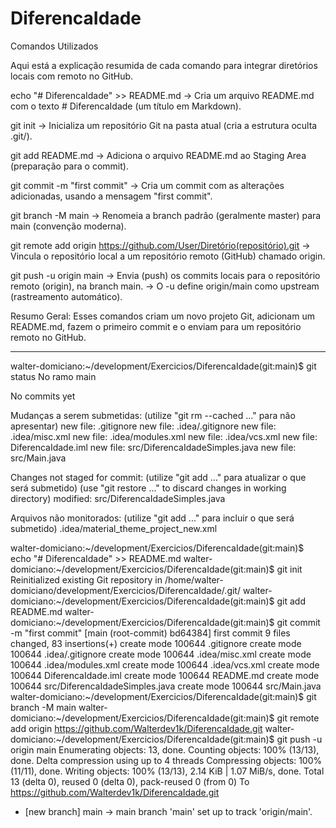 # DiferencaIdade

Comandos Utilizados

Aqui está a explicação resumida de cada comando para integrar diretórios locais com remoto no GitHub.

echo "# DiferencaIdade" >> README.md → Cria um arquivo README.md com o texto # DiferencaIdade (um título em Markdown).

git init → Inicializa um repositório Git na pasta atual (cria a estrutura oculta .git/).

git add README.md → Adiciona o arquivo README.md ao Staging Area (preparação para o commit).

git commit -m "first commit" → Cria um commit com as alterações adicionadas, usando a mensagem "first commit".

git branch -M main → Renomeia a branch padrão (geralmente master) para main (convenção moderna).

git remote add origin https://github.com/User/Diretório(repositório).git → Vincula o repositório local a um repositório remoto (GitHub) chamado origin.

git push -u origin main → Envia (push) os commits locais para o repositório remoto (origin), na branch main. → O -u define origin/main como upstream (rastreamento automático).

Resumo Geral: Esses comandos criam um novo projeto Git, adicionam um README.md, fazem o primeiro commit e o enviam para um repositório remoto no GitHub.


*******************************************************************************************************************************
walter-domiciano:~/development/Exercicios/DiferencaIdade(git:main)$ git status
No ramo main

No commits yet

Mudanças a serem submetidas:
  (utilize "git rm --cached <arquivo>..." para não apresentar)
	new file:   .gitignore
	new file:   .idea/.gitignore
	new file:   .idea/misc.xml
	new file:   .idea/modules.xml
	new file:   .idea/vcs.xml
	new file:   DiferencaIdade.iml
	new file:   src/DiferencaIdadeSimples.java
	new file:   src/Main.java

Changes not staged for commit:
  (utilize "git add <arquivo>..." para atualizar o que será submetido)
  (use "git restore <file>..." to discard changes in working directory)
	modified:   src/DiferencaIdadeSimples.java

Arquivos não monitorados:
  (utilize "git add <arquivo>..." para incluir o que será submetido)
	.idea/material_theme_project_new.xml

walter-domiciano:~/development/Exercicios/DiferencaIdade(git:main)$ echo "# DiferencaIdade" >> README.md
walter-domiciano:~/development/Exercicios/DiferencaIdade(git:main)$ git init
Reinitialized existing Git repository in /home/walter-domiciano/development/Exercicios/DiferencaIdade/.git/
walter-domiciano:~/development/Exercicios/DiferencaIdade(git:main)$ git add README.md
walter-domiciano:~/development/Exercicios/DiferencaIdade(git:main)$ git commit -m "first commit"
[main (root-commit) bd64384] first commit
 9 files changed, 83 insertions(+)
 create mode 100644 .gitignore
 create mode 100644 .idea/.gitignore
 create mode 100644 .idea/misc.xml
 create mode 100644 .idea/modules.xml
 create mode 100644 .idea/vcs.xml
 create mode 100644 DiferencaIdade.iml
 create mode 100644 README.md
 create mode 100644 src/DiferencaIdadeSimples.java
 create mode 100644 src/Main.java
walter-domiciano:~/development/Exercicios/DiferencaIdade(git:main)$ git branch -M main
walter-domiciano:~/development/Exercicios/DiferencaIdade(git:main)$ git remote add origin https://github.com/Walterdev1k/DiferencaIdade.git
walter-domiciano:~/development/Exercicios/DiferencaIdade(git:main)$ git push -u origin main
Enumerating objects: 13, done.
Counting objects: 100% (13/13), done.
Delta compression using up to 4 threads
Compressing objects: 100% (11/11), done.
Writing objects: 100% (13/13), 2.14 KiB | 1.07 MiB/s, done.
Total 13 (delta 0), reused 0 (delta 0), pack-reused 0 (from 0)
To https://github.com/Walterdev1k/DiferencaIdade.git
 * [new branch]      main -> main
branch 'main' set up to track 'origin/main'.
